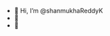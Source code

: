 - 👋 Hi, I’m @shanmukhaReddyK
- 👀  
- 🌱 


<!---
shanmukhaReddyK/shanmukhaReddyK is a ✨ special ✨ repository because its `README.md` (this file) appears on your GitHub profile.
You can click the Preview link to take a look at your changes.
--->
